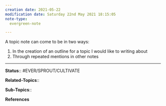 ```yaml
---
creation date: 2021-05-22
modification date: Saturday 22nd May 2021 18:15:05
note-type: 
  evergreen-note

---
```


A topic note can come to be in two ways:
1. In the creation of an outline for a topic I would like to writing about
2. Through repeated mentions in other notes

---

**Status**:: #EVER/SPROUT/CULTIVATE 

**Related-Topics**:: 
	
**Sub-Topics**::
	
**References**
